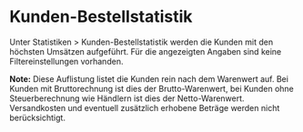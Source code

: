 # Kunden-Bestellstatistik 

Unter Statistiken \> Kunden-Bestellstatistik werden die Kunden mit den höchsten Umsätzen aufgeführt. Für die angezeigten Angaben sind keine Filtereinstellungen vorhanden.

**Note:** Diese Auflistung listet die Kunden rein nach dem Warenwert auf. Bei Kunden mit Bruttorechnung ist dies der Brutto-Warenwert, bei Kunden ohne Steuerberechnung wie Händlern ist dies der Netto-Warenwert. Versandkosten und eventuell zusätzlich erhobene Beträge werden nicht berücksichtigt.



